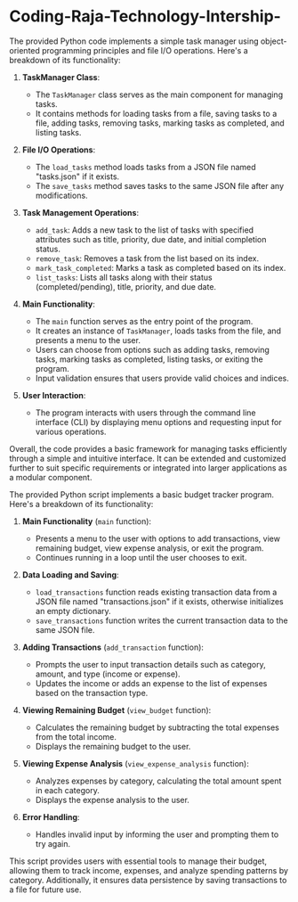 # Coding-Raja-Technology-Intership-
The provided Python code implements a simple task manager using object-oriented programming principles and file I/O operations. Here's a breakdown of its functionality:

1. **TaskManager Class**:
   - The `TaskManager` class serves as the main component for managing tasks.
   - It contains methods for loading tasks from a file, saving tasks to a file, adding tasks, removing tasks, marking tasks as completed, and listing tasks.

2. **File I/O Operations**:
   - The `load_tasks` method loads tasks from a JSON file named "tasks.json" if it exists.
   - The `save_tasks` method saves tasks to the same JSON file after any modifications.

3. **Task Management Operations**:
   - `add_task`: Adds a new task to the list of tasks with specified attributes such as title, priority, due date, and initial completion status.
   - `remove_task`: Removes a task from the list based on its index.
   - `mark_task_completed`: Marks a task as completed based on its index.
   - `list_tasks`: Lists all tasks along with their status (completed/pending), title, priority, and due date.

4. **Main Functionality**:
   - The `main` function serves as the entry point of the program.
   - It creates an instance of `TaskManager`, loads tasks from the file, and presents a menu to the user.
   - Users can choose from options such as adding tasks, removing tasks, marking tasks as completed, listing tasks, or exiting the program.
   - Input validation ensures that users provide valid choices and indices.

5. **User Interaction**:
   - The program interacts with users through the command line interface (CLI) by displaying menu options and requesting input for various operations.

Overall, the code provides a basic framework for managing tasks efficiently through a simple and intuitive interface. It can be extended and customized further to suit specific requirements or integrated into larger applications as a modular component.





The provided Python script implements a basic budget tracker program. Here's a breakdown of its functionality:

1. **Main Functionality** (`main` function):
   - Presents a menu to the user with options to add transactions, view remaining budget, view expense analysis, or exit the program.
   - Continues running in a loop until the user chooses to exit.

2. **Data Loading and Saving**:
   - `load_transactions` function reads existing transaction data from a JSON file named "transactions.json" if it exists, otherwise initializes an empty dictionary.
   - `save_transactions` function writes the current transaction data to the same JSON file.

3. **Adding Transactions** (`add_transaction` function):
   - Prompts the user to input transaction details such as category, amount, and type (income or expense).
   - Updates the income or adds an expense to the list of expenses based on the transaction type.

4. **Viewing Remaining Budget** (`view_budget` function):
   - Calculates the remaining budget by subtracting the total expenses from the total income.
   - Displays the remaining budget to the user.

5. **Viewing Expense Analysis** (`view_expense_analysis` function):
   - Analyzes expenses by category, calculating the total amount spent in each category.
   - Displays the expense analysis to the user.

6. **Error Handling**:
   - Handles invalid input by informing the user and prompting them to try again.

This script provides users with essential tools to manage their budget, allowing them to track income, expenses, and analyze spending patterns by category. Additionally, it ensures data persistence by saving transactions to a file for future use.
